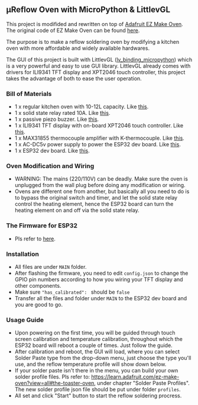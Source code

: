 ## μReflow Oven with MicroPython & LittlevGL

This project is modifided and rewritten on top of [Adafruit EZ Make Oven](https://learn.adafruit.com/ez-make-oven?view=all).
The original code of EZ Make Oven can be found [here](https://github.com/adafruit/Adafruit_Learning_System_Guides/tree/master/PyPortal_EZ_Make_Oven).


The purpose is to make a reflow soldering oven by modifying a kitchen oven with more affordable and widely available hardwares.

The GUI of this project is built with LittlevGL ([lv_binding_micropython][lv]) which is a very powerful and easy to use GUI library.
LittlevGL already comes with drivers for ILI9341 TFT display and XPT2046 touch controller, this project takes the advantage
of both to ease the user operation. 

### Bill of Materials
* 1 x regular kitchen oven with 10-12L capacity. Like [this][oven].
* 1 x solid state relay rated 10A. Like [this][ssr].
* 1 x passive piezo buzzer. Like [this][buzzer].
* 1 x ILI9341 TFT display with on-board XPT2046 touch controller. Like [this][tft].
* 1 x MAX31855 thermocouple amplifier with K-thermocouple. Like [this][thermocouple].
* 1 x AC-DC5v power supply to power the ESP32 dev board. Like [this][acdc].
* 1 x ESP32 dev board.  Like [this][esp32].

### Oven Modification and Wiring
* WARNING: The mains (220/110V) can be deadly.  Make sure the oven is unplugged from the wall plug before doing any modification
or wiring.
* Ovens are different one from another, but basically all you need to do is to bypass the original switch and timer, and
let the solid state relay control the heating element, hence the ESP32 board can turn the heating element
on and off via the solid state relay.

### The Firmware for ESP32
* Pls refer to [here](./FIRMWARE/readme.md).

### Installation
* All files are under ```MAIN``` folder.
* After flashing the firmware, you need to edit ```config.json``` to change the GPIO pin numbers according 
to how you wiring your TFT display and other components.
* Make sure ```"has_calibrated": ``` should be ```false```
* Transfer all the files and folder under ```MAIN``` to the ESP32 dev board and you are good to go.

### Usage Guide
* Upon powering on the first time, you will be guided through touch screen calibration and 
temperature calibration, throughout which the ESP32 board will reboot a couple of times.  Just
follow the guide.
* After calibration and reboot, the GUI will load, where you can select Solder Paste type from the
drop-down menu, just choose the type you'll use, and the reflow temperature profile will show down below.
* If your solder paste isn't there in the menu, you can build your own solder profile files.  Pls refer to: 
https://learn.adafruit.com/ez-make-oven?view=all#the-toaster-oven, under chapter "Solder Paste Profiles".
The new solder profile json file should be put under folder ```profiles```.
* All set and click "Start" button to start the reflow soldering procress.

[lv]:https://github.com/littlevgl/lv_binding_micropython
[oven]:https://www.aliexpress.com/item/4000151934943.html
[ssr]:https://www.aliexpress.com/item/4000083560440.html
[buzzer]:https://www.aliexpress.com/item/32808743801.html
[tft]:https://www.aliexpress.com/item/32960934541.html
[thermocouple]:https://www.aliexpress.com/item/32878757344.html
[acdc]:https://www.aliexpress.com/item/32821770958.html
[esp32]:https://www.aliexpress.com/item/32855652152.html